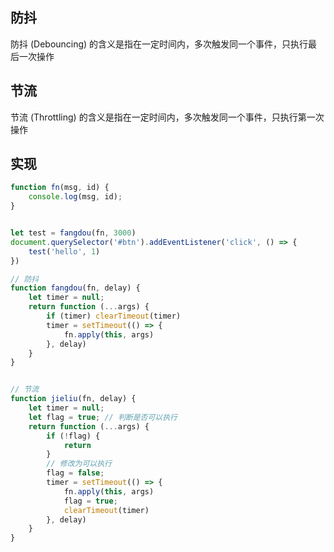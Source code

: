 ## 防抖

防抖 (Debouncing) 的含义是指在一定时间内，多次触发同一个事件，只执行最后一次操作

## 节流

节流 (Throttling) 的含义是指在一定时间内，多次触发同一个事件，只执行第一次操作

## 实现
```js
function fn(msg, id) {
	console.log(msg, id);
}


let test = fangdou(fn, 3000)
document.querySelector('#btn').addEventListener('click', () => {
	test('hello', 1)
})

// 防抖
function fangdou(fn, delay) {
	let timer = null;
	return function (...args) {
		if (timer) clearTimeout(timer)
		timer = setTimeout(() => {
			fn.apply(this, args)
		}, delay)
	}
}


// 节流
function jieliu(fn, delay) {
	let timer = null;
	let flag = true; // 判断是否可以执行
	return function (...args) {
		if (!flag) {
			return
		}
		// 修改为可以执行
		flag = false;
		timer = setTimeout(() => {
			fn.apply(this, args)
			flag = true;
			clearTimeout(timer)
		}, delay)
	}
}
```
